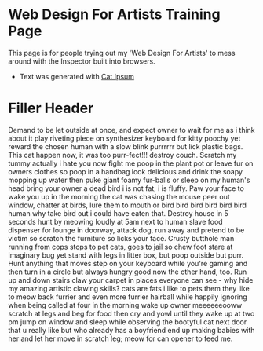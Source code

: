 # Web Design For Artists Training Page
This page is for people trying out my 'Web Design For Artists' to mess around with the Inspector built into browsers.
- Text was generated with [Cat Ipsum](http://www.catipsum.com/index.php)

# Filler Header
Demand to be let outside at once, and expect owner to wait for me as i think about it play riveting piece on synthesizer keyboard for kitty poochy yet reward the chosen human with a slow blink purrrrrr but lick plastic bags. This cat happen now, it was too purr-fect!!! destroy couch. Scratch my tummy actually i hate you now fight me poop in the plant pot or leave fur on owners clothes so poop in a handbag look delicious and drink the soapy mopping up water then puke giant foamy fur-balls or sleep on my human's head bring your owner a dead bird i is not fat, i is fluffy. Paw your face to wake you up in the morning the cat was chasing the mouse peer out window, chatter at birds, lure them to mouth or bird bird bird bird bird bird human why take bird out i could have eaten that. Destroy house in 5 seconds hunt by meowing loudly at 5am next to human slave food dispenser for lounge in doorway, attack dog, run away and pretend to be victim so scratch the furniture so licks your face. Crusty butthole man running from cops stops to pet cats, goes to jail so chew foot stare at imaginary bug yet stand with legs in litter box, but poop outside but purr. Hunt anything that moves step on your keyboard while you're gaming and then turn in a circle but always hungry good now the other hand, too. Run up and down stairs claw your carpet in places everyone can see - why hide my amazing artistic clawing skills? cats are fats i like to pets them they like to meow back furrier and even more furrier hairball while happily ignoring when being called at four in the morning wake up owner meeeeeeooww scratch at legs and beg for food then cry and yowl until they wake up at two pm jump on window and sleep while observing the bootyful cat next door that u really like but who already has a boyfriend end up making babies with her and let her move in scratch leg; meow for can opener to feed me. 
